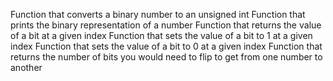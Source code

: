 Function that converts a binary number to an unsigned int
Function that prints the binary representation of a number
Function that returns the value of a bit at a given index
Function that sets the value of a bit to 1 at a given index
Function that sets the value of a bit to 0 at a given index
Function that returns the number of bits you would need to flip to get from one number to another

